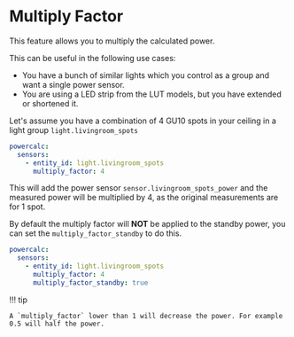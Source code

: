 # Multiply Factor

This feature allows you to multiply the calculated power.

This can be useful in the following use cases:

- You have a bunch of similar lights which you control as a group and want a single power sensor.
- You are using a LED strip from the LUT models, but you have extended or shortened it.

Let's assume you have a combination of 4 GU10 spots in your ceiling in a light group `light.livingroom_spots`

```yaml
powercalc:
  sensors:
    - entity_id: light.livingroom_spots
      multiply_factor: 4
```

This will add the power sensor `sensor.livingroom_spots_power` and the measured power will be multiplied by 4, as the original measurements are for 1 spot.

By default the multiply factor will **NOT** be applied to the standby power, you can set the `multiply_factor_standby` to do this.

```yaml
powercalc:
  sensors:
    - entity_id: light.livingroom_spots
      multiply_factor: 4
      multiply_factor_standby: true
```

!!! tip

    A `multiply_factor` lower than 1 will decrease the power. For example 0.5 will half the power.
